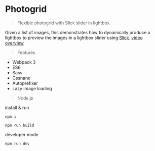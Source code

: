 # Photogrid

> Flexible photogrid with Slick slider in lightbox.

Given a list of images, this demonstrates how to dynamically produce a lightbox to preview the images in a lightbox slider using [Slick](https://github.com/kenwheeler/slick). [video overview](https://www.youtube.com/watch?v=x1Lr9OdxL64)

> Features

* Webpack 3
* ES6
* Sass
* Cssnano
* Autoprefixer
* Lazy image loading


> Node.js

install & run
```
npm i

npm run build
```

developer mode
```
npm run dev
```